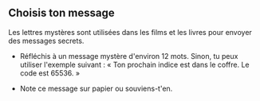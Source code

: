 ## Choisis ton message

Les lettres mystères sont utilisées dans les films et les livres pour envoyer des messages secrets.

+ Réfléchis à un message mystère d'environ 12 mots. Sinon, tu peux utiliser l'exemple suivant : « Ton prochain indice est dans le coffre. Le code est 65536. »

+ Note ce message sur papier ou souviens-t'en.